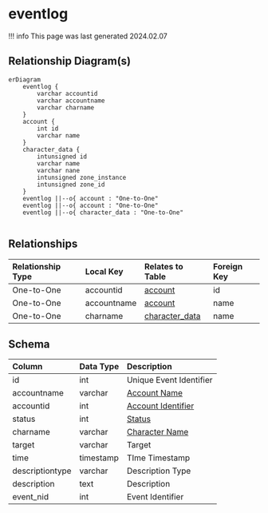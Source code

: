 # eventlog

!!! info
	This page was last generated 2024.02.07

## Relationship Diagram(s)

```mermaid
erDiagram
    eventlog {
        varchar accountid
        varchar accountname
        varchar charname
    }
    account {
        int id
        varchar name
    }
    character_data {
        intunsigned id
        varchar name
        varchar nane
        intunsigned zone_instance
        intunsigned zone_id
    }
    eventlog ||--o{ account : "One-to-One"
    eventlog ||--o{ account : "One-to-One"
    eventlog ||--o{ character_data : "One-to-One"


```


## Relationships

| Relationship Type | Local Key | Relates to Table | Foreign Key |
| :--- | :--- | :--- | :--- |
| One-to-One | accountid | [account](../../schema/account/account.md) | id |
| One-to-One | accountname | [account](../../schema/account/account.md) | name |
| One-to-One | charname | [character_data](../../schema/characters/character_data.md) | name |


## Schema

| Column | Data Type | Description |
| :--- | :--- | :--- |
| id | int | Unique Event Identifier |
| accountname | varchar | [Account Name](../../schema/account/account.md) |
| accountid | int | [Account Identifier](../../schema/account/account.md) |
| status | int | [Status](../../../../server/player/status-levels) |
| charname | varchar | [Character Name](../../schema/characters/character_data.md) |
| target | varchar | Target |
| time | timestamp | TIme Timestamp |
| descriptiontype | varchar | Description Type |
| description | text | Description |
| event_nid | int | Event Identifier |

